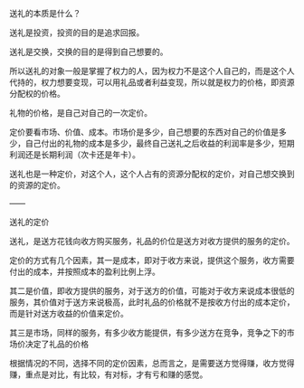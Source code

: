 送礼的本质是什么？

送礼是投资，投资的目的是追求回报。

送礼是交换，交换的目的是得到自己想要的。

所以送礼的对象一般是掌握了权力的人，因为权力不是这个人自己的，而是这个人代持的，权力想要变现，可以用礼品或者利益变现，所以就是权力的价格，即资源分配权的价格。

礼物的价格，是自己对自己的一次定价。

定价要看市场、价值、成本。市场价是多少，自己想要的东西对自己的价值是多少，自己付出的礼物的成本是多少，最终自己送礼之后收益的利润率是多少，短期利润还是长期利润（次卡还是年卡）。

送礼也是一种定价，对这个人，这个人占有的资源分配权的定价，对自己想交换到的资源的定价。

——

送礼的定价

送礼，是送方花钱向收方购买服务，礼品的价位是送方对收方提供的服务的定价。

定价的方式有几个因素，其一是成本，即对于收方来说，提供这个服务，收方需要付出的成本，并按照成本的盈利比例上浮。

其二是价值，即收方提供的服务，对于送方的价值，可能对于收方来说成本很低的服务，其价值对于送方来说极高，此时礼品的价格就不是按收方付出的成本定价，而是针对送方收益的价值来定价。

其三是市场，同样的服务，有多少收方能提供，有多少送方在竞争，竞争之下的市场价决定了礼品的价格

根据情况的不同，选择不同的定价因素，总而言之，是需要送方觉得赚，收方觉得赚，重点是对比，有比较，有对标，才有亏和赚的感觉。